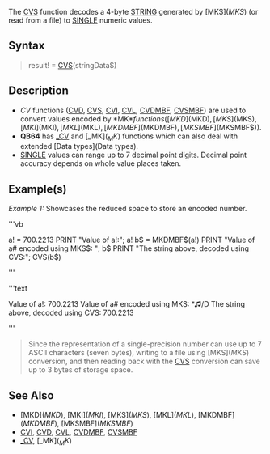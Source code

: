 The [CVS](CVS) function decodes a 4-byte [STRING](STRING) generated by [MKS$](MKS$) (or read from a file) to [SINGLE](SINGLE) numeric values.


## Syntax

>  result! = [CVS](CVS)(stringData$)


## Description

* *CV* functions ([CVD](CVD), [CVS](CVS), [CVI](CVI), [CVL](CVL), [CVDMBF](CVDMBF), [CVSMBF](CVSMBF)) are used to convert values encoded by *MK$* functions ([MKD$](MKD$), [MKS$](MKS$), [MKI$](MKI$), [MKL$](MKL$), [MKDMBF$](MKDMBF$), [MKSMBF$](MKSMBF$)).
* **QB64** has [_CV](_CV) and [_MK$](_MK$) functions which can also deal with extended [Data types](Data types).
* [SINGLE](SINGLE) values can range up to 7 decimal point digits. Decimal point accuracy depends on whole value places taken.


## Example(s)

*Example 1:* Showcases the reduced space to store an encoded number.

'''vb

a! = 700.2213
PRINT "Value of a!:"; a!
b$ = MKDMBF$(a!)
PRINT "Value of a# encoded using MKS$: "; b$
PRINT "The string above, decoded using CVS:"; CVS(b$)

'''

'''text


Value of a!: 700.2213
Value of a# encoded using MKS: *♫/D
The string above, decoded using CVS: 700.2213

'''

> Since the representation of a single-precision number can use up to 7 ASCII characters (seven bytes), writing to a file using [MKS$](MKS$) conversion, and then reading back with the [CVS](CVS) conversion can save up to 3 bytes of storage space.


## See Also

* [MKD$](MKD$), [MKI$](MKI$), [MKS$](MKS$), [MKL$](MKL$), [MKDMBF$](MKDMBF$), [MKSMBF$](MKSMBF$)
* [CVI](CVI), [CVD](CVD), [CVL](CVL), [CVDMBF](CVDMBF), [CVSMBF](CVSMBF)
* [_CV](_CV), [_MK$](_MK$)




